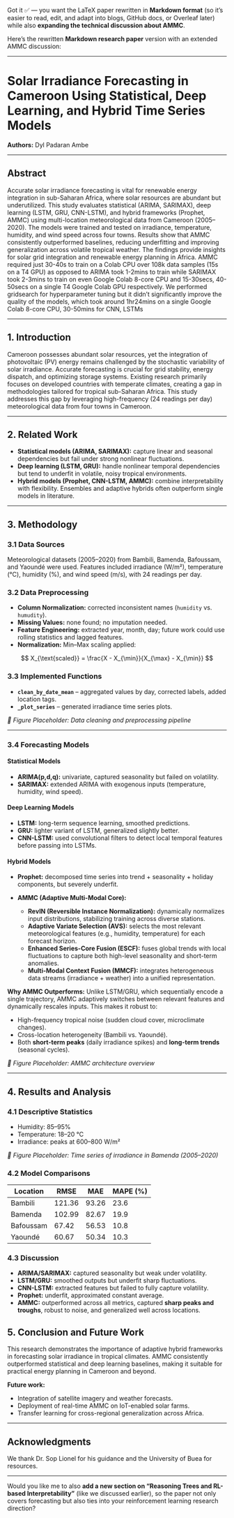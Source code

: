 Got it ✅ — you want the LaTeX paper rewritten in **Markdown format** (so it’s easier to read, edit, and adapt into blogs, GitHub docs, or Overleaf later) while also **expanding the technical discussion about AMMC**.

Here’s the rewritten **Markdown research paper** version with an extended AMMC discussion:

---

# Solar Irradiance Forecasting in Cameroon Using Statistical, Deep Learning, and Hybrid Time Series Models

**Authors:**
 Dyl Padaran Ambe

---

## Abstract

Accurate solar irradiance forecasting is vital for renewable energy integration in sub-Saharan Africa, where solar resources are abundant but underutilized. This study evaluates statistical (ARIMA, SARIMAX), deep learning (LSTM, GRU, CNN-LSTM), and hybrid frameworks (Prophet, AMMC) using multi-location meteorological data from Cameroon (2005–2020). The models were trained and tested on irradiance, temperature, humidity, and wind speed across four towns. Results show that AMMC consistently outperformed baselines, reducing underfitting and improving generalization across volatile tropical weather. The findings provide insights for solar grid integration and renewable energy planning in Africa. AMMC required just 30-40s to train on a Colab CPU over 108k data samples (15s on a T4 GPU) as opposed to ARIMA took 1-2mins to train while SARIMAX took 2-3mins to train on even Google Colab 8-core CPU and 15-30secs, 40-50secs on a single T4 Google Colab GPU respectively. We performed gridsearch for hyperparameter tuning but it didn’t significantly improve the quality of the models, which took around 1hr24mins on a single Google Colab 8-core CPU, 30-50mins for CNN, LSTMs

---

## 1. Introduction

Cameroon possesses abundant solar resources, yet the integration of photovoltaic (PV) energy remains challenged by the stochastic variability of solar irradiance. Accurate forecasting is crucial for grid stability, energy dispatch, and optimizing storage systems. Existing research primarily focuses on developed countries with temperate climates, creating a gap in methodologies tailored for tropical sub-Saharan Africa. This study addresses this gap by leveraging high-frequency (24 readings per day) meteorological data from four towns in Cameroon.

---

## 2. Related Work

* **Statistical models (ARIMA, SARIMAX):** capture linear and seasonal dependencies but fail under strong nonlinear fluctuations.
* **Deep learning (LSTM, GRU):** handle nonlinear temporal dependencies but tend to underfit in volatile, noisy tropical environments.
* **Hybrid models (Prophet, CNN-LSTM, AMMC):** combine interpretability with flexibility. Ensembles and adaptive hybrids often outperform single models in literature.

---

## 3. Methodology

### 3.1 Data Sources

Meteorological datasets (2005–2020) from Bambili, Bamenda, Bafoussam, and Yaoundé were used. Features included irradiance (W/m²), temperature (°C), humidity (%), and wind speed (m/s), with 24 readings per day.

### 3.2 Data Preprocessing

* **Column Normalization:** corrected inconsistent names (`humidity` vs. `humudity`).
* **Missing Values:** none found; no imputation needed.
* **Feature Engineering:** extracted year, month, day; future work could use rolling statistics and lagged features.
* **Normalization:** Min–Max scaling applied:

$$
X_{\text{scaled}} = \frac{X - X_{\min}}{X_{\max} - X_{\min}}
$$

### 3.3 Implemented Functions

* **`clean_by_date_mean`** – aggregated values by day, corrected labels, added location tags.
* **`_plot_series`** – generated irradiance time series plots.

*📌 Figure Placeholder: Data cleaning and preprocessing pipeline*

---

### 3.4 Forecasting Models

#### Statistical Models

* **ARIMA(p,d,q):** univariate, captured seasonality but failed on volatility.
* **SARIMAX:** extended ARIMA with exogenous inputs (temperature, humidity, wind speed).

#### Deep Learning Models

* **LSTM:** long-term sequence learning, smoothed predictions.
* **GRU:** lighter variant of LSTM, generalized slightly better.
* **CNN-LSTM:** used convolutional filters to detect local temporal features before passing into LSTMs.

#### Hybrid Models

* **Prophet:** decomposed time series into trend + seasonality + holiday components, but severely underfit.
* **AMMC (Adaptive Multi-Modal Core):**

  * **RevIN (Reversible Instance Normalization):** dynamically normalizes input distributions, stabilizing training across diverse stations.
  * **Adaptive Variate Selection (AVS):** selects the most relevant meteorological features (e.g., humidity, temperature) for each forecast horizon.
  * **Enhanced Series-Core Fusion (ESCF):** fuses global trends with local fluctuations to capture both high-level seasonality and short-term anomalies.
  * **Multi-Modal Context Fusion (MMCF):** integrates heterogeneous data streams (irradiance + weather) into a unified representation.

**Why AMMC Outperforms:**
Unlike LSTM/GRU, which sequentially encode a single trajectory, AMMC adaptively switches between relevant features and dynamically rescales inputs. This makes it robust to:

* High-frequency tropical noise (sudden cloud cover, microclimate changes).
* Cross-location heterogeneity (Bambili vs. Yaoundé).
* Both **short-term peaks** (daily irradiance spikes) and **long-term trends** (seasonal cycles).

*📌 Figure Placeholder: AMMC architecture overview*

---

## 4. Results and Analysis

### 4.1 Descriptive Statistics

* Humidity: 85–95%
* Temperature: 18–20 °C
* Irradiance: peaks at 600–800 W/m²

*📌 Figure Placeholder: Time series of irradiance in Bamenda (2005–2020)*

### 4.2 Model Comparisons

| Location  | RMSE   | MAE   | MAPE (%) |
| --------- | ------ | ----- | -------- |
| Bambili   | 121.36 | 93.26 | 23.6     |
| Bamenda   | 102.99 | 82.67 | 19.9     |
| Bafoussam | 67.42  | 56.53 | 10.8     |
| Yaoundé   | 60.67  | 50.34 | 10.3     |

### 4.3 Discussion

* **ARIMA/SARIMAX:** captured seasonality but weak under volatility.
* **LSTM/GRU:** smoothed outputs but underfit sharp fluctuations.
* **CNN-LSTM:** extracted features but failed to fully capture volatility.
* **Prophet:** underfit, approximated constant average.
* **AMMC:** outperformed across all metrics, captured **sharp peaks and troughs**, robust to noise, and generalized well across locations.


## 5. Conclusion and Future Work

This research demonstrates the importance of adaptive hybrid frameworks in forecasting solar irradiance in tropical climates. AMMC consistently outperformed statistical and deep learning baselines, making it suitable for practical energy planning in Cameroon and beyond.

**Future work:**

* Integration of satellite imagery and weather forecasts.
* Deployment of real-time AMMC on IoT-enabled solar farms.
* Transfer learning for cross-regional generalization across Africa.

---

## Acknowledgments

We thank Dr. Sop Lionel for his guidance and the University of Buea for resources.

---


Would you like me to also **add a new section on “Reasoning Trees and RL-based Interpretability”** (like we discussed earlier), so the paper not only covers forecasting but also ties into your reinforcement learning research direction?
